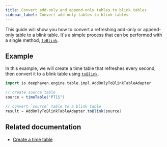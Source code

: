 ```yaml
---
title: Convert add-only and append-only tables to blink tables
sidebar_label: Convert add-only tables to blink tables
---
```


This guide will show you how to convert a refreshing add-only or append-only table to a blink table. It's a simple process that can be performed with a single method, [`toBlink`](../reference/table-operations/create/toBlink.md).

## Example

In this example, we will create a time table that refreshes every second, then convert it to a blink table using [`toBlink`](../reference/table-operations/create/toBlink.md).

```groovy order=result,source
import io.deephaven.engine.table.impl.AddOnlyToBlinkTableAdapter

// create source table
source = timeTable("PT1S")

// convert `source` table to a blink table
result = AddOnlyToBlinkTableAdapter.toBlink(source)
```

## Related documentation

- [Create a time table](../how-to-guides/time-table.md)
